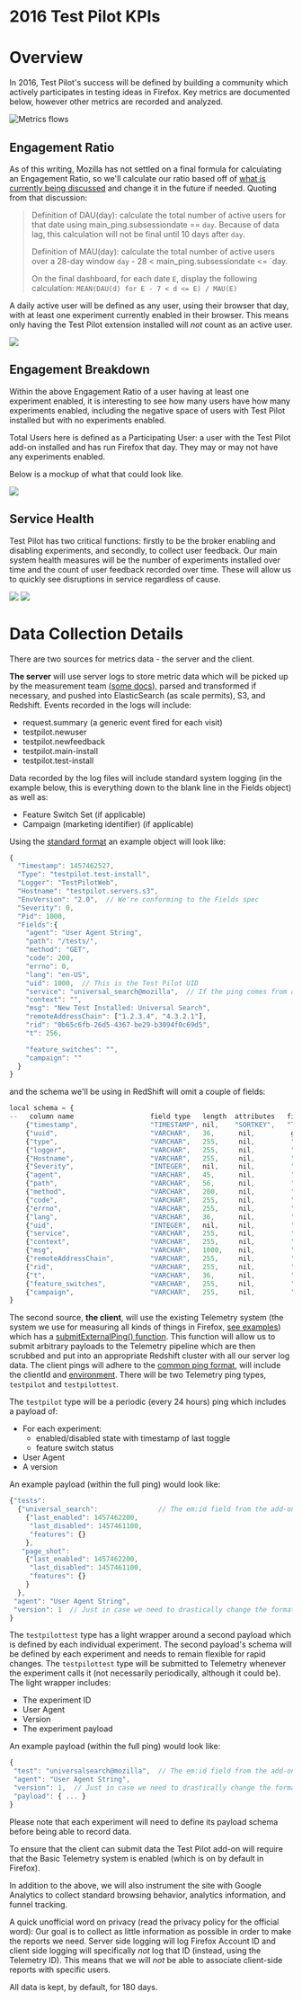2016 Test Pilot KPIs
====================

# Overview

In 2016, Test Pilot's success will be defined by building a community which
actively participates in testing ideas in Firefox.  Key metrics are documented
below, however other metrics are recorded and analyzed.

![Metrics flows](metrics-flows.png)

## Engagement Ratio

As of this writing, Mozilla has not settled on a final formula for calculating
an Engagement Ratio, so we'll calculate our ratio based off of [what is
currently being discussed][2] and change it in the future if needed.  Quoting
from that discussion:

> Definition of DAU(day): calculate the total number of active users for that
> date using main_ping.subsessiondate == `day`. Because of data lag, this
> calculation will not be final until 10 days after `day`.
>
> Definition of MAU(day): calculate the total number of active users over a
> 28-day window `day` - 28 < main_ping.subsessiondate <= `day.
>
> On the final dashboard, for each date `E`, display the following calculation:
> `MEAN(DAU(d) for E - 7 < d <= E) / MAU(E)`

A daily active user will be defined as any user, using their browser that day,
with at least one experiment currently enabled in their browser.  This means only
having the Test Pilot extension installed will *not* count as an active user.

![](metrics-engagement-ratio.png)

## Engagement Breakdown

Within the above Engagement Ratio of a user having at least one experiment
enabled, it is interesting to see how many users have how many experiments
enabled, including the negative space of users with Test Pilot installed but
with no experiments enabled.

Total Users here is defined as a Participating User: a user with the Test Pilot
add-on installed and has run Firefox that day.  They may or may not have any
experiments enabled.

Below is a mockup of what that could look like.

![](metrics-engagement-breakdown.png)

## Service Health

Test Pilot has two critical functions:  firstly to be the broker enabling and
disabling experiments, and secondly, to collect user feedback.  Our main system
health measures will be the number of experiments installed over time and the
count of user feedback recorded over time.  These will allow us to quickly see
disruptions in service regardless of cause.

![](metrics-feedback-recorded.png)
![](metrics-total-installs.png)

# Data Collection Details

There are two sources for metrics data - the server and the client.

**The server** will use server logs to store metric data which will be picked
up by the measurement team ([some docs][3]), parsed and transformed if
necessary, and pushed into ElasticSearch (as scale permits), S3, and Redshift.
Events recorded in the logs will include:

* request.summary (a generic event fired for each visit)
* testpilot.newuser
* testpilot.newfeedback
* testpilot.main-install
* testpilot.test-install

Data recorded by the log files will include standard system logging (in the
example below, this is everything down to the blank line in the Fields object)
as well as:
* Feature Switch Set (if applicable)
* Campaign (marketing identifier) (if applicable)

Using the [standard format][4] an example object will look like:

```js
{
  "Timestamp": 1457462527,
  "Type": "testpilot.test-install",
  "Logger": "TestPilotWeb",
  "Hostname": "testpilot.servers.s3",
  "EnvVersion": "2.0",  // We're conforming to the Fields spec
  "Severity": 0,
  "Pid": 1000,
  "Fields":{
    "agent": "User Agent String",
    "path": "/tests/",
    "method": "GET",
    "code": 200,
    "errno": 0,
    "lang": "en-US",
    "uid": 1000,  // This is the Test Pilot UID
    "service": "universal_search@mozilla",  // If the ping comes from an experiment within the program, the identifier goes here
    "context": "",
    "msg": "New Test Installed: Universal Search",
    "remoteAddressChain": ["1.2.3.4", "4.3.2.1"],
    "rid": "0b65c6fb-26d5-4367-be29-b3094f0c69d5",
    "t": 256,

    "feature_switches": "",
    "campaign": ""
  }
}
```

and the schema we'll be using in RedShift will omit a couple of fields:

```js
local schema = {
--   column name                   field type   length  attributes   field name
    {"timestamp",                  "TIMESTAMP", nil,    "SORTKEY",   "Timestamp"},
    {"uuid",                       "VARCHAR",   36,      nil,         get_uuid},
    {"type",                       "VARCHAR",   255,     nil,         "type"},
    {"logger",                     "VARCHAR",   255,     nil,         "logger"},
    {"Hostname",                   "VARCHAR",   255,     nil,         "Hostname"},
    {"Severity",                   "INTEGER",   nil,     nil,         "Severity"},
    {"agent",                      "VARCHAR",   45,      nil,         "Fields[agent]"},
    {"path",                       "VARCHAR",   56,      nil,         "Fields[path]"},
    {"method",                     "VARCHAR",   200,     nil,         "Fields[method]"},
    {"code",                       "VARCHAR",   255,     nil,         "Fields[code]"},
    {"errno",                      "VARCHAR",   255,     nil,         "Fields[errno]"},
    {"lang",                       "VARCHAR",   36,      nil,         "Fields[lang]"},
    {"uid",                        "INTEGER",   nil,     nil,         "Fields[uid]"},
    {"service",                    "VARCHAR",   255,     nil,         "Fields[service]"},
    {"context",                    "VARCHAR",   255,     nil,         "Fields[context]"},
    {"msg",                        "VARCHAR",   1000,    nil,         "Fields[msg]"},
    {"remoteAddressChain",         "VARCHAR",   255,     nil,         "Fields[remoteAddressChain]"},
    {"rid",                        "VARCHAR",   255,     nil,         "Fields[rid]"},
    {"t",                          "VARCHAR",   36,      nil,         "Fields[t]"},
    {"feature_switches",           "VARCHAR",   255,     nil,         "Fields[feature_switches]"},
    {"campaign",                   "VARCHAR",   255,     nil,         "Fields[campaign]"}
}
```

The second source, **the client**, will use the existing Telemetry system (the
system we use for measuring all kinds of things in Firefox, [see examples][5])
which has a [submitExternalPing() function][6].  This function will allow us to
submit arbitrary payloads to the Telemetry pipeline which are then scrubbed and
put into an appropriate Redshift cluster with all our server log data.  The
client pings will adhere to the [common ping format][7], will include the
clientId and [environment][8].  There will be two Telemetry ping types,
`testpilot` and `testpilottest`.

The `testpilot` type will be a periodic (every 24 hours) ping which includes a
payload of:

* For each experiment:
  * enabled/disabled state with timestamp of last toggle
  * feature switch status
* User Agent
* A version

An example payload (within the full ping) would look like:
```js
{"tests":
  {"universal_search":               // The em:id field from the add-on
    {"last_enabled": 1457462200,
     "last_disabled": 1457461100,
     "features": {}
    },
   "page_shot":
    {"last_enabled": 1457462200,
     "last_disabled": 1457461100,
     "features": {}
    }
  },
 "agent": "User Agent String",
 "version": 1  // Just in case we need to drastically change the format later
}
```

The `testpilottest` type has a light wrapper around a second payload which is
defined by each individual experiment.  The second payload's schema will be
defined by each experiment and needs to remain flexible for rapid changes.  The
`testpilottest` type will be submitted to Telemetry whenever the experiment
calls it (not necessarily periodically, although it could be).  The light
wrapper includes:

* The experiment ID
* User Agent
* Version
* The experiment payload

An example payload (within the full ping) would look like:
```js
{
 "test": "universalsearch@mozilla",  // The em:id field from the add-on
 "agent": "User Agent String",
 "version": 1,  // Just in case we need to drastically change the format later
 "payload": { ... }
}
```

Please note that each experiment will need to define its payload schema before
being able to record data.

To ensure that the client can submit data the Test Pilot add-on will require
that the Basic Telemetry system is enabled (which is on by default in Firefox).

In addition to the above, we will also instrument the site with Google
Analytics to collect standard browsing behavior, analytics information, and
funnel tracking.

A quick unofficial word on privacy (read the privacy policy for the official
word): Our goal is to collect as little information as possible in order to
make the reports we need.  Server side logging will log Firefox Account ID and
client side logging will specifically *not* log that ID (instead, using the
Telemetry ID).  This means that we will *not* be able to associate client-side
reports with specific users.

All data is kept, by default, for 180 days.

[1]: https://wiki.mozilla.org/Test_Pilot/Metrics
[2]: https://bugzilla.mozilla.org/show_bug.cgi?id=1240849
[3]: https://mana.mozilla.org/wiki/display/SVCOPS/Telemetry+-+Data+Pipeline+Architecture
[4]: https://mana.mozilla.org/wiki/display/CLOUDSERVICES/Logging+Standard
[5]: https://telemetry.mozilla.org/
[6]: https://dxr.mozilla.org/mozilla-central/source/toolkit/components/telemetry/TelemetryController.jsm#192
[7]: https://gecko.readthedocs.org/en/latest/toolkit/components/telemetry/telemetry/common-ping.html
[8]: https://gecko.readthedocs.org/en/latest/toolkit/components/telemetry/telemetry/environment.html
